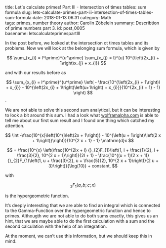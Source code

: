 title:      Let`s calculate primes! Part III - Intersection of times tables: sum formula
slug:       lets-calculate-primes-part-iii-intersection-of-times-tables-sum-formula
date:       2018-01-13 06:31
category:   Math        
tags:       primes, number theory
author:     Carolin Zöbelein
summary:    Describtion of prime numbers part 3.
id:         post_0005   
basename:   letscalculateprimespartIII

In the post before, we looked at the intersection ot times tables and
its problems. Now we will look at the belonging sum formula, which is
given by

$$
    \sum_{x_{i} = l^\prime}^{u^\prime}  \sum_{x_{j} = l}^{u} 10^{\left(2x_{i} + 1\right)x_{j} + x_{i}}  
$$

and with our results before as

$$
    \sum_{x_{i} = l^\prime}^{u^\prime} \left( - \frac{10^{\left(2x_{i} + 1\right)l + x_{i}} - 10^{\left(2x_{i} + 1\right)\left(u+1\right) + x_{i}}}{10^{2x_{i} + 1} - 1} \right)
$$.

We are not able to solve this second sum analytical, but it can be
interesting to look a bit around this sum. I had a look what <a
href="https://www.wolframalpha.com/input/?i=-%2810%5Ex+%2810%5E%28l+%282+x+%2B+1%29%29+-+10%5E%28%28u+%2B+1%29+%282+x+%2B+1%29%29%29%29%2F%2810%5E%282+x+%2B+1%29+-+1%29"
target="_blank">wolframalpha.com</a> is able to tell me about our first
sum result and I found one thing which catched my attention.

$$
    \int -\frac{10^{x}\left(10^{l\left(2x + 1\right)} - 10^{\left(u + 1\right)\left(2 x + 1\right)}\right)}{10^{2 x + 1} - 1} \mathrm{d}x
$$

$$
    = \frac{10^{x} \left(\frac{10^{2lx + l} {}_{2}F_{1}\left(1, l + \frac{1}{2}, l + \frac{3}{2}, 10^{2 x + 1}\right)}{2l + 1} - \frac{10^{(u + 1)(2 x + 1)} {}_{2}F_{1}\left(1, u + \frac{3}{2}, u + \frac{5}{2}, 10^{2 x + 1}\right)}{2 u + 3}\right)}{\log(10)} + constant,
$$

with

$$
    {}_{2}F_{1}\left(a, b; c; x\right)
$$

is the hypergeometric function.

It’s deeply interesting that we are able to find an integral which is
connected to the Gamma-Function over the hypergeometric function and
hence to primes. Althougth we are not able to do both sums exactly, this
gives us an hint, that we are maybe able to do the first calculation
with a sum and the second calculation with the help of an integration.

At the moment, we can’t use this information, but we should keep this in
mind.
